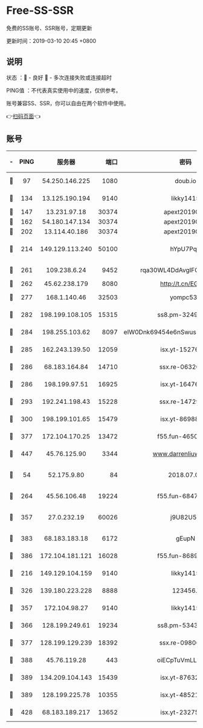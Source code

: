 # Free-SS-SSR

免费的SS账号、SSR账号，定期更新

更新时间：2019-03-10 20:45 +0800

## 说明

状态     ：🙂 - 良好 🙁 - 多次连接失败或连接超时

PING值   ：不代表真实使用中的速度，仅供参考。

账号兼容SS、SSR，你可以自由在两个软件中使用。

👉[扫码页面](https://liesauer.github.io/Free-SS-SSR/)👈

## 账号

|-|PING|服务器|端口|密码|加密方式|区域|
|:----:|:----:|:-----:|-----:|:----:|:----:|:----:|
|🙂|97|54.250.146.225|1080|doub.io|aes-256-cfb|JP|
|🙂|134|13.125.190.194|9140|likky1415|aes-256-cfb|KR|
|🙂|147|13.231.97.18|30374|apext2019006|chacha20|JP|
|🙂|162|54.180.147.134|30374|apext2019006|chacha20|KR|
|🙂|202|13.114.40.186|30374|apext2019006|chacha20|JP|
|🙂|214|149.129.113.240|50100|hYpU7PqP|chacha20-ietf-poly1305|CN|
|🙂|261|109.238.6.24|9452|rqa30WL4DdAvgIFG6Fs3znzTa|aes-256-cfb|FR|
|🙂|262|45.62.238.179|8080|http://t.cn/EGJIyrl|rc4-md5|CA|
|🙂|277|168.1.140.46|32503|yompc535|aes-256-cfb|AU|
|🙂|282|198.199.108.105|15315|ss8.pm-32497481|aes-256-cfb|US|
|🙂|284|198.255.103.62|8097|eIW0Dnk69454e6nSwuspv9DmS201tQ0D|aes-256-cfb|US|
|🙂|285|162.243.139.50|12059|isx.yt-15276356|aes-256-cfb|US|
|🙂|286|68.183.164.84|14710|ssx.re-06320738|aes-256-cfb|US|
|🙂|286|198.199.97.51|16925|isx.yt-16476270|aes-256-cfb|US|
|🙂|293|192.241.198.43|15228|ssx.re-14729949|aes-256-cfb|US|
|🙂|300|198.199.101.65|15479|isx.yt-86988379|aes-256-cfb|US|
|🙂|377|172.104.170.25|13472|f55.fun-46502353|aes-256-cfb|SG|
|🙂|447|45.76.125.90|3344|www.darrenliuwei.com|aes-256-cfb|AU|
|🙂|54|52.175.9.80|84|2018.07.07|chacha20-ietf-poly1305|HK|
|🙂|264|45.56.106.48|19224|f55.fun-68474983|aes-256-cfb|US|
|🙂|357|27.0.232.19|60026|j9U82U53|xchacha20-ietf-poly1305|HK|
|🙂|383|68.183.183.18|6172|gEupN|aes-256-cfb|SG|
|🙂|386|172.104.181.121|16028|f55.fun-86890630|aes-256-cfb|SG|
|🙁|216|149.129.104.159|9140|likky1415|aes-256-cfb|HK|
|🙁|326|139.180.223.228|8888|123456..|aes-256-cfb|JP|
|🙁|357|172.104.98.27|9140|likky1415|aes-256-cfb|JP|
|🙁|366|128.199.249.61|19234|ss8.pm-53433179|aes-256-cfb|SG|
|🙁|377|128.199.129.239|18392|ssx.re-09806935|aes-256-cfb|SG|
|🙁|388|45.76.119.28|443|oiECpTuVmLLxk4Ts|aes-256-cfb|AU|
|🙁|389|134.209.104.143|15439|isx.yt-87632266|aes-256-cfb|SG|
|🙁|389|128.199.225.78|10355|isx.yt-48521973|aes-256-cfb|SG|
|🙁|428|68.183.189.217|13652|isx.yt-23275887|aes-256-cfb|SG|
